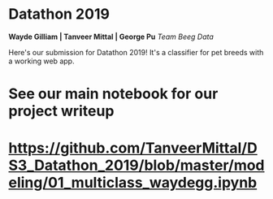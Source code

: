 # Datathon 2019
**Wayde Gilliam | Tanveer Mittal | George Pu**
*Team Beeg Data*

Here's our submission for Datathon 2019! It's a classifier for pet breeds with a working web app. 

# See our main notebook for our project writeup
# https://github.com/TanveerMittal/DS3_Datathon_2019/blob/master/modeling/01_multiclass_waydegg.ipynb
